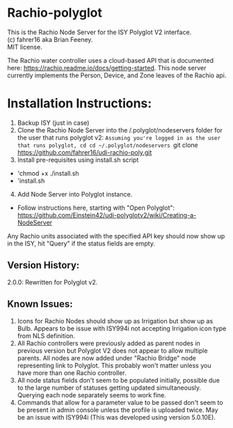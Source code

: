 # Rachio-polyglot
This is the Rachio Node Server for the ISY Polyglot V2 interface.  
(c) fahrer16 aka Brian Feeney.  
MIT license. 

The Rachio water controller uses a cloud-based API that is documented here: https://rachio.readme.io/docs/getting-started.
This node server currently implements the Person, Device, and Zone leaves of the Rachio api.


# Installation Instructions:
1. Backup ISY (just in case)
2. Clone the Rachio Node Server into the /.polyglot/nodeservers folder for the user that runs polyglot v2:
`Assuming you're logged in as the user that runs polyglot, cd cd ~/.polyglot/nodeservers
`git clone https://github.com/fahrer16/udi-rachio-poly.git
3. Install pre-requisites using install.sh script
  * 'chmod +x ./install.sh
  * 'install.sh
4. Add Node Server into Polyglot instance.
  * Follow instructions here, starting with "Open Polyglot": https://github.com/Einstein42/udi-polyglotv2/wiki/Creating-a-NodeServer 

Any Rachio units associated with the specified API key should now show up in the ISY, hit "Query" if the status fields are empty.  
 
## Version History:
2.0.0: Rewritten for Polyglot v2.

## Known Issues:
1. Icons for Rachio Nodes should show up as Irrigation but show up as Bulb.  Appears to be issue with ISY994i not accepting Irrigation icon type from NLS definition.
2. All Rachio controllers were previously added as parent nodes in previous version but Polyglot V2 does not appear to allow multiple parents.  All nodes are now added under "Rachio Bridge" node representing link to Polyglot.  This probably won't matter unless you have more than one Rachio controller.
3. All node status fields don't seem to be populated initially, possible due to the large number of statuses getting updated simultaneously.  Querying each node separately seems to work fine.
4. Commands that allow for a parameter value to be passed don't seem to be present in admin console unless the profile is uploaded twice.  May be an issue with ISY994i (This was developed using version 5.0.10E).
